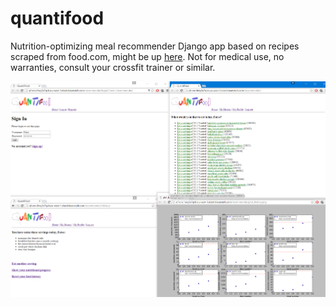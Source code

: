 # quantifood

Nutrition-optimizing meal recommender Django app based on recipes scraped from food.com, 
might be up [here](https://quantifood-195407.appspot.com "QuantiFood").
Not for medical use, no warranties, consult your crossfit trainer or similar.


![recommender UI](https://github.com/juho2/quantifood/blob/master/fatso.png "A day in the life of Fatso")
